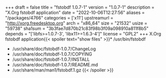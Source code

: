 +++
draft = false
title = "fstobdf 1.0.7-1"
version = "1.0.7-1"
description = "X.Org fstobdf application"
date = "2022-10-06T12:27:56"
aliases = "/packages/4766"
categories = ['x11']
upstreamurl = "http://xorg.freedesktop.org"
arch = "x86_64"
size = "21532"
usize = "59738"
sha1sum = "3b3fae7d870b21c83f98b3f09a098910a811f8b5"
depends = "['libfs>=1.0.7-3', 'libx11>=1.6.3-4']"
license = "GPL2"
+++
X.Org fstobdf application{{< spoiler text="show files" >}}* /usr/bin/fstobdf
* /usr/share/doc/fstobdf-1.0.7/ChangeLog
* /usr/share/doc/fstobdf-1.0.7/COPYING
* /usr/share/doc/fstobdf-1.0.7/INSTALL
* /usr/share/doc/fstobdf-1.0.7/README.md
* /usr/share/man/man1/fstobdf.1.gz
{{< /spoiler >}}